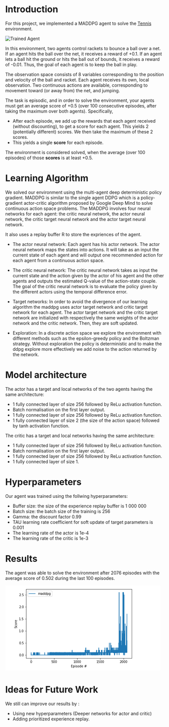 [//]: # (Image References)

[image1]: https://user-images.githubusercontent.com/10624937/42135623-e770e354-7d12-11e8-998d-29fc74429ca2.gif "Trained Agent"



# Introduction
For this project, we implemented a MADDPG agent to solve the [Tennis](https://github.com/Unity-Technologies/ml-agents/blob/master/docs/Learning-Environment-Examples.md#tennis) environment.

![Trained Agent][image1]

In this environment, two agents control rackets to bounce a ball over a net. If an agent hits the ball over the net, it receives a reward of +0.1.  If an agent lets a ball hit the ground or hits the ball out of bounds, it receives a reward of -0.01.  Thus, the goal of each agent is to keep the ball in play.

The observation space consists of 8 variables corresponding to the position and velocity of the ball and racket. Each agent receives its own, local observation.  Two continuous actions are available, corresponding to movement toward (or away from) the net, and jumping. 

The task is episodic, and in order to solve the environment, your agents must get an average score of +0.5 (over 100 consecutive episodes, after taking the maximum over both agents). Specifically,

- After each episode, we add up the rewards that each agent received (without discounting), to get a score for each agent. This yields 2 (potentially different) scores. We then take the maximum of these 2 scores.
- This yields a single **score** for each episode.

The environment is considered solved, when the average (over 100 episodes) of those **scores** is at least +0.5.


# Learning Algorithm
We solved our environment using the multi-agent deep deterministic policy gradient. MADDPG  is similar to the single agent DDPG which is a policy-gradient actor-critic algorithm proposed by Google Deep Mind to solve continuous action space problems. The MADDPG involves four neural networks for each agent: the critic neural network, the actor neural network, the critic target neural network and the actor target neural network.


It also uses a replay buffer R to store the expriences of the agent.

* The actor neural network: Each agent has his actor network. The actor neural network maps the states into actions. It will take as an input the current state of each agent and will output one recommended action for each agent from a continuous action space. 

* The critic neural network: The critic neural network takes as input the current state and the action given by the actor of his agent and the other agents and outputs the estimated Q-value of the action-state couple. The goal of the critic neural network is to evaluate the policy given by the  different actors using the temporal difference error. 

* Target networks: In order to avoid the divergence of our learning algorithm the maddpg uses actor target network and critic target network for each agent. The actor target network and the critic target network are initialized with respectively the same weights of the actor network and the critic network. Then, they are soft updated.

* Exploration: In a discrete action space we explore the environment with different methods such as the epsilon-greedy policy and the Boltzman strategy. Without exploration the policy is deterministic and to make the ddpg explore more effectively we add noise to the action returned by the network.

# Model architecture
The actor has a target and local networks of the two agents having the same architecture:
* 1 fully connected layer of size 256 followed by ReLu activation function. 
* Batch normalisation on the first layer output.
* 1 fully connected layer of size 256 followed by ReLu activation function.
* 1 fully connected layer of size 2 (the size of the action space) followed by tanh activation function. 

The critic has a target and local networks having the same architecture:
* 1 fully connected layer of size 256 followed by ReLu activation function. 
* Batch normalisation on the first layer output.
* 1 fully connected layer of size 256 followed by ReLu activation function.
* 1 fully connected layer of size 1.


# Hyperparameters 
Our agent was trained using the follwing hyperparameters: 
* Buffer size: the size of the experience replay buffer is 1 000 000
* Batch size: the batch size of the training is 256
* Gamma: the discount factor 0.99
* TAU learning rate coefficient for soft update of target parameters is 0.001
* The learning rate of the actor is 1e-4
* The learning rate of the critic is 1e-3


# Results

The agent was able to solve the environment after 2076 episodes with the average score of 0.502 during the last 100 episodes.

![Image of Yaktocat](https://github.com/sabrinekr/Collaboration_Competition_DDPG/blob/master/images/result_tennis.png?raw=true)

# Ideas for Future Work
We still can improve our results by : 
* Using new hyperparameters (Deeper networks for actor and critic)
* Adding prioritized experience replay.